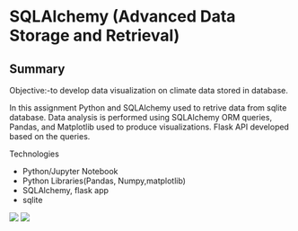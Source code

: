 
# SQLAlchemy (Advanced Data Storage and Retrieval)

## Summary 
Objective:-to develop data visualization on climate data stored in database.

In this assignment Python and SQLAlchemy used to retrive data from sqlite database. Data analysis is performed using SQLAlchemy ORM queries, Pandas, and Matplotlib used to produce visualizations. Flask API developed based on the queries.

Technologies

- Python/Jupyter Notebook
- Python Libraries(Pandas, Numpy,matplotlib)
- SQLAlchemy, flask app
- sqlite

![](https://github.com/Emaway/Data-Analytics-Projects/blob/master/Python-APIs/Weather_images/City%20latitude%20Vs%20Humidity.png)
![](https://github.com/Emaway/Data-Analytics-Projects/blob/master/Python-APIs/Weather_images/City%20Latitude%20Vs%20Wind.png)
